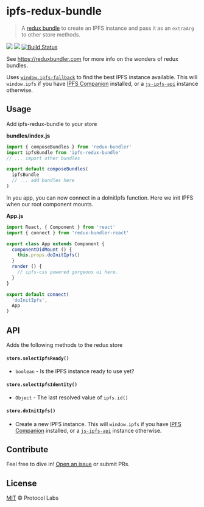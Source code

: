 # ipfs-redux-bundle

> A [redux bundle](https://reduxbundler.com/) to create an IPFS instance and pass it as an `extraArg` to other store methods.

[![](https://img.shields.io/badge/project-IPFS-blue.svg)](http://ipfs.io/) [![](https://img.shields.io/badge/freenode-%23ipfs-blue.svg)](http://webchat.freenode.net/?channels=%23ipfs) [![Build Status](https://travis-ci.org/ipfs-shipyard/ipfs-redux-bundle.svg?branch=master)](https://travis-ci.org/ipfs-shipyard/ipfs-redux-bundle)



See https://reduxbundler.com for more info on the wonders of redux bundles.

Uses [`window.ipfs-fallback`](https://github.com/tableflip/window.ipfs-fallback) to find the best IPFS instance available. This will `window.ipfs` if you have [IPFS Companion](https://github.com/ipfs-shipyard/ipfs-companion) installed, or a [`js-ipfs-api`](https://github.com/ipfs/js-ipfs-api) instance otherwise.

## Usage

Add ipfs-redux-bundle to your store

**bundles/index.js**

```js
import { composeBundles } from 'redux-bundler'
import ipfsBundle from 'ipfs-redux-bundle'
// ... import other bundles

export default composeBundles(
  ipfsBundle
  // ... add bundles here
)
```

In you app, you can now connect in a doInitIpfs function. Here we init IPFS when our root component mounts.

**App.js**

```js
import React, { Component } from 'react'
import { connect } from 'redux-bundler-react'

export class App extends Component {
  componentDidMount () {
    this.props.doInitIpfs()
  }
  render () {
    // ipfs-css powered gorgeous ui here.
  }
}

export default connect(
  'doInitIpfs',
  App
)
```

## API

Adds the following methods to the redux store

#### `store.selectIpfsReady()`

- `boolean` - Is the IPFS instance ready to use yet?

#### `store.selectIpfsIdentity()`

- `Object` - The last resolved value of `ipfs.id()`

#### `store.doInitIpfs()`

- Create a new IPFS instance. This will `window.ipfs` if you have [IPFS Companion](https://github.com/ipfs-shipyard/ipfs-companion) installed, or a [`js-ipfs-api`](https://github.com/ipfs/js-ipfs-api) instance otherwise.

## Contribute

Feel free to dive in! [Open an issue](https://github.com/ipfs-shipyard/ipfs-redux-bundle/issues/new) or submit PRs.

## License

[MIT](LICENSE) © Protocol Labs
